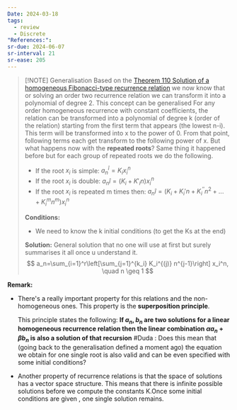 ```yaml
---
Date: 2024-03-18
tags:
  - review
  - Discrete
"References:":
sr-due: 2024-06-07
sr-interval: 21
sr-ease: 205
---
```

> [!NOTE]  Generalisation
> Based on the [Theorem 110 Solution of a homogeneous Fibonacci-type recurrence relation](Theorem%20110%20Solution%20of%20a%20homogeneous%20Fibonacci-type%20recurrence%20relation.md) we now know that or solving an order two recurrence relation we can transform it into a polynomial of degree 2. This concept can be generalised
> For any order homogeneous recurrence with constant coefficients, the relation can be transformed into a polynomial of degree k (order of the relation) starting from the first term that appears (the lowest n-i). This term will be transformed into x to the power of 0. From that point, following terms each get transform to the following power of x. 
> But what happens now with the **repeated roots**? Same thing it happened before but for each group of repeated roots we do the following. 
> + If the root $x_i$ is simple: $a_n ^î = K_ix_i^n$
> + If the root $x_i$ is double: $a_nî = (K_i + K'_{i}n)x^n_i$
> + If the root $x_i$ is repeated m times then: $a_nî = (K_i + K_i'n + K_i^{''}n^2+...+ K_i^mn^m)x_i^n$
> 
> **Conditions:**
> + We need to know the k initial conditions (to get the Ks at the end)
> 
> **Solution:**
> General solution that no one will use at first but surely summarises it all once u understand it. 
>$$
> a_n=\sum_{i=1}^r\left[\sum_{j=1}^{k_i} K_i^{(j)} n^{j-1}\right] x_i^n, \quad n \geq 1
>$$

**Remark:**
+ There's a really important property for this relations and the non-homogeneous ones. This property is the **superposition principle**.
   
  This principle states the following: **If $a_n , b_n$ are two solutions for a linear homogeneous recurrence relation then the linear combination $\alpha a_n + \beta b_n$ is also a solution of that recursion**
  #Duda : Does this mean that (going back to the generalisation defined a moment ago) the equation we obtain for one single root is also valid and can be even specified with some initial conditions? 
  
+ Another property of recurrence relations is that the space of solutions has a vector space structure. This means that there is infinite possible solutions before we compute the constants K.Once some initial conditions are given , one single solution remains. 